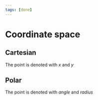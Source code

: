 ```yaml
---
tags: [done]
---
```


# Coordinate space

## Cartesian

The point is denoted with _x_ and _y_

## Polar

The point is denoted with _angle_ and _radius_
